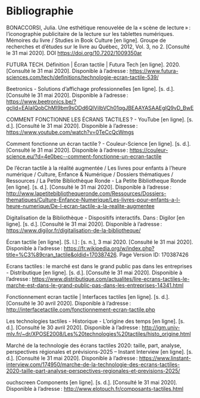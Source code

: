 # Bibliographie #

BONACCORSI, Julia. Une esthétique renouvelée de la « scène de lecture » : l’iconographie publicitaire de la lecture sur les tablettes numériques. Mémoires du livre / Studies in Book Culture [en ligne]. Groupe de recherches et d’études sur le livre au Québec, 2012, Vol. 3, no 2. [Consulté le 31 mai 2020]. DOI https://doi.org/10.7202/1009350ar

FUTURA TECH. Définition | Écran tactile | Futura Tech [en ligne]. 2020. [Consulté le 31 mai 2020]. Disponible à l’adresse : https://www.futura-sciences.com/tech/definitions/technologie-ecran-tactile-539/


Beetronics - Solutions d’affichage professionnelles [en ligne]. [s. d.]. [Consulté le 31 mai 2020]. Disponible à l’adresse : https://www.beetronics.be/?gclid=EAIaIQobChMI9bm9sODd6QIViIbVCh01qgJBEAAYASAAEgIQ9vD_BwE

COMMENT FONCTIONNE LES ÉCRANS TACTILES ? - YouTube [en ligne]. [s. d.]. [Consulté le 31 mai 2020]. Disponible à l’adresse : https://www.youtube.com/watch?v=0TeCcQcWmgs

Comment fonctionne un écran tactile ? - Couleur-Science [en ligne]. [s. d.]. [Consulté le 31 mai 2020]. Disponible à l’adresse : https://couleur-science.eu/?d=4e0bec--comment-fonctionne-un-ecran-tactile

De l’écran tactile à la réalité augmentée / Les livres pour enfants à l’heure numérique / Culture, Enfance & Numérique / Dossiers thématiques / Ressources / La Petite Bibliothèque Ronde - La Petite Bibliotheque Ronde [en ligne]. [s. d.]. [Consulté le 31 mai 2020]. Disponible à l’adresse : http://www.lapetitebibliothequeronde.com/Ressources/Dossiers-thematiques/Culture-Enfance-Numerique/Les-livres-pour-enfants-a-l-heure-numerique/De-l-ecran-tactile-a-la-realite-augmentee

Digitalisation de la Bibliothèque - Dispositifs interactifs. Dans : Digilor [en ligne]. [s. d.]. [Consulté le 31 mai 2020]. Disponible à l’adresse : https://www.digilor.fr/digitalisation-de-la-bibliotheque/

Écran tactile [en ligne]. [S. l.] : [s. n.], 3 mai 2020. [Consulté le 31 mai 2020]. Disponible à l’adresse : https://fr.wikipedia.org/w/index.php?title=%C3%89cran_tactile&oldid=170387426. Page Version ID: 170387426

Ecrans tactiles : le marché est dans le grand public pas dans les entreprises - Distributique [en ligne]. [s. d.]. [Consulté le 31 mai 2020]. Disponible à l’adresse : https://www.distributique.com/actualites/lire-ecrans-tactiles-le-marche-est-dans-le-grand-public-pas-dans-les-entreprises-14341.html

Fonctionnement ecran tactile | Interfaces tactiles [en ligne]. [s. d.]. [Consulté le 30 avril 2020]. Disponible à l’adresse : http://interfacetactile.com/fonctionnement-ecran-tactile.php

Les technologies tactiles - Historique - L’origine des temps [en ligne]. [s. d.]. [Consulté le 30 avril 2020]. Disponible à l’adresse : http://igm.univ-mlv.fr/~dr/XPOSE2008/Les%20technologies%20tactiles/histo_origine.html

Marché de la technologie des écrans tactiles 2020: taille, part, analyse, perspectives régionales et prévisions-2025 – Instant Interview [en ligne]. [s. d.]. [Consulté le 31 mai 2020]. Disponible à l’adresse : https://www.linstant-interview.com/174950/marche-de-la-technologie-des-ecrans-tactiles-2020-taille-part-analyse-perspectives-regionales-et-previsions-2025/

ouchscreen Components [en ligne]. [s. d.]. [Consulté le 31 mai 2020]. Disponible à l’adresse : http://www.elotouch.fr/composants-tactiles.html
